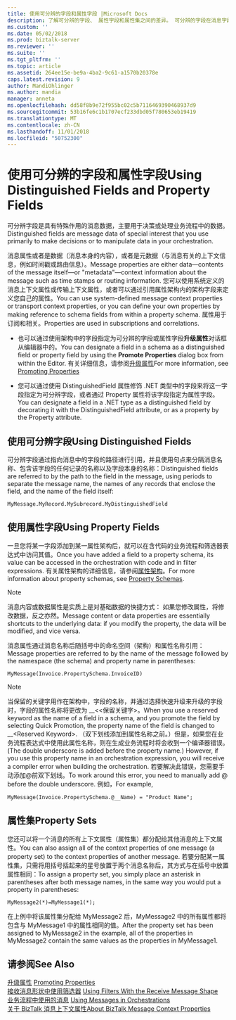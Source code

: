```yaml
---
title: 使用可分辨的字段和属性字段 |Microsoft Docs
description: 了解可分辨的字段、 属性字段和属性集之间的差异。 可分辨的字段在消息字段中使用的路径、 属性字段会使用消息名称和架构命名空间和属性集将一条消息 （属性集） 的上下文属性分配给 BizTalk Server 中的另一条消息的上下文属性
ms.custom: ''
ms.date: 05/02/2018
ms.prod: biztalk-server
ms.reviewer: ''
ms.suite: ''
ms.tgt_pltfrm: ''
ms.topic: article
ms.assetid: 264ee15e-be9a-4ba2-9c61-a1570b20378e
caps.latest.revision: 9
author: MandiOhlinger
ms.author: mandia
manager: anneta
ms.openlocfilehash: dd58f8b9e72f955bc02c5b7116469390468937d9
ms.sourcegitcommit: 53b16fe6c1b1707ecf233dbd05f780653eb19419
ms.translationtype: MT
ms.contentlocale: zh-CN
ms.lasthandoff: 11/01/2018
ms.locfileid: "50752300"
---
```

# <a name="using-distinguished-fields-and-property-fields"></a><span data-ttu-id="f7a93-104">使用可分辨的字段和属性字段</span><span class="sxs-lookup"><span data-stu-id="f7a93-104">Using Distinguished Fields and Property Fields</span></span>
<span data-ttu-id="f7a93-105">可分辨字段是具有特殊作用的消息数据，主要用于决策或处理业务流程中的数据。</span><span class="sxs-lookup"><span data-stu-id="f7a93-105">Distinguished fields are message data of special interest that you use primarily to make decisions or to manipulate data in your orchestration.</span></span>  
  
 <span data-ttu-id="f7a93-106">消息属性或者是数据（消息本身的内容），或者是元数据（与消息有关的上下文信息，例如时间戳或路由信息）。</span><span class="sxs-lookup"><span data-stu-id="f7a93-106">Message properties are either data—contents of the message itself—or "metadata"—context information about the message such as time stamps or routing information.</span></span> <span data-ttu-id="f7a93-107">您可以使用系统定义的消息上下文属性或传输上下文属性，或者可以通过引用属性架构内的架构字段来定义您自己的属性。</span><span class="sxs-lookup"><span data-stu-id="f7a93-107">You can use system-defined message context properties or transport context properties, or you can define your own properties by making reference to schema fields from within a property schema.</span></span> <span data-ttu-id="f7a93-108">属性用于订阅和相关。</span><span class="sxs-lookup"><span data-stu-id="f7a93-108">Properties are used in subscriptions and correlations.</span></span>  
  
-   <span data-ttu-id="f7a93-109">也可以通过使用架构中的字段指定为可分辨的字段或属性字段**升级属性**对话框从编辑器中的。</span><span class="sxs-lookup"><span data-stu-id="f7a93-109">You can designate a field in a schema as a distinguished field or property field by using the **Promote Properties** dialog box from within the Editor.</span></span> <span data-ttu-id="f7a93-110">有关详细信息，请参阅[升级属性](../core/promoting-properties.md)</span><span class="sxs-lookup"><span data-stu-id="f7a93-110">For more information, see [Promoting Properties](../core/promoting-properties.md)</span></span>  
  
-   <span data-ttu-id="f7a93-111">您可以通过使用 DistinguishedField 属性修饰 .NET 类型中的字段来将这一字段指定为可分辨字段，或者通过 Property 属性将该字段指定为属性字段。</span><span class="sxs-lookup"><span data-stu-id="f7a93-111">You can designate a field in a .NET type as a distinguished field by decorating it with the DistinguishedField attribute, or as a property by the Property attribute.</span></span>  
  
## <a name="using-distinguished-fields"></a><span data-ttu-id="f7a93-112">使用可分辨字段</span><span class="sxs-lookup"><span data-stu-id="f7a93-112">Using Distinguished Fields</span></span>  
 <span data-ttu-id="f7a93-113">可分辨字段通过指向消息中的字段的路径进行引用，并且使用句点来分隔消息名称、包含该字段的任何记录的名称以及字段本身的名称：</span><span class="sxs-lookup"><span data-stu-id="f7a93-113">Distinguished fields are referred to by the path to the field in the message, using periods to separate the message name, the names of any records that enclose the field, and the name of the field itself:</span></span>  
  
```  
MyMessage.MyRecord.MySubrecord.MyDistinguishedField  
```  
  
## <a name="using-property-fields"></a><span data-ttu-id="f7a93-114">使用属性字段</span><span class="sxs-lookup"><span data-stu-id="f7a93-114">Using Property Fields</span></span>  
 <span data-ttu-id="f7a93-115">一旦您将某一字段添加到某一属性架构后，就可以在含代码的业务流程和筛选器表达式中访问其值。</span><span class="sxs-lookup"><span data-stu-id="f7a93-115">Once you have added a field to a property schema, its value can be accessed in the orchestration with code and in filter expressions.</span></span> <span data-ttu-id="f7a93-116">有关属性架构的详细信息，请参阅[属性架构](../core/property-schemas.md)。</span><span class="sxs-lookup"><span data-stu-id="f7a93-116">For more information about property schemas, see [Property Schemas](../core/property-schemas.md).</span></span>  
  
> [!NOTE]
>  <span data-ttu-id="f7a93-117">消息内容或数据属性是实质上是对基础数据的快捷方式： 如果您修改属性，将修改数据，反之亦然。</span><span class="sxs-lookup"><span data-stu-id="f7a93-117">Message content or data properties are essentially shortcuts to the underlying data: if you modify the property, the data will be modified, and vice versa.</span></span>  
  
 <span data-ttu-id="f7a93-118">消息属性通过消息名称后随括号中的命名空间（架构）和属性名称引用：</span><span class="sxs-lookup"><span data-stu-id="f7a93-118">Message properties are referred to by the name of the message followed by the namespace (the schema) and property name in parentheses:</span></span>  
  
```  
MyMessage(Invoice.PropertySchema.InvoiceID)  
```  
  
> [!NOTE]
>  <span data-ttu-id="f7a93-119">当保留的关键字用作在架构中，字段的名称，并通过选择快速升级来升级的字段时，字段的属性名称将更改为 __<\<保留关键字\>。</span><span class="sxs-lookup"><span data-stu-id="f7a93-119">When you use a reserved keyword as the name of a field in a schema, and you promote the field by selecting Quick Promotion, the property name of the field is changed to __\<Reserved Keyword\>.</span></span> <span data-ttu-id="f7a93-120">（双下划线添加到属性名称之前。）但是，如果您在业务流程表达式中使用此属性名称，则在生成业务流程时将会收到一个编译器错误。</span><span class="sxs-lookup"><span data-stu-id="f7a93-120">(The double underscore is added before the property name.) However, if you use this property name in an orchestration expression, you will receive a compiler error when building the orchestration.</span></span>  <span data-ttu-id="f7a93-121">若要解决此错误，您需要手动添加\@前双下划线。</span><span class="sxs-lookup"><span data-stu-id="f7a93-121">To work around this error, you need to manually add \@ before the double underscore.</span></span> <span data-ttu-id="f7a93-122">例如，</span><span class="sxs-lookup"><span data-stu-id="f7a93-122">For example,</span></span>  
>   
>  `MyMessage(Invoice.PropertySchema.@__Name) = "Product Name";`  
  
## <a name="property-sets"></a><span data-ttu-id="f7a93-123">属性集</span><span class="sxs-lookup"><span data-stu-id="f7a93-123">Property Sets</span></span>  
 <span data-ttu-id="f7a93-124">您还可以将一个消息的所有上下文属性（属性集）都分配给其他消息的上下文属性。</span><span class="sxs-lookup"><span data-stu-id="f7a93-124">You can also assign all of the context properties of one message (a property set) to the context properties of another message.</span></span> <span data-ttu-id="f7a93-125">若要分配某一属性集，只需将用括号括起来的星号放置于两个消息名称后，其方式与在括号中放置属性相同：</span><span class="sxs-lookup"><span data-stu-id="f7a93-125">To assign a property set, you simply place an asterisk in parentheses after both message names, in the same way you would put a property in parentheses:</span></span>  
  
```  
MyMessage2(*)=MyMessage1(*);  
```  
  
 <span data-ttu-id="f7a93-126">在上例中将该属性集分配给 MyMessage2 后，MyMessage2 中的所有属性都将包含与 MyMessage1 中的属性相同的值。</span><span class="sxs-lookup"><span data-stu-id="f7a93-126">After the property set has been assigned to MyMessage2 in the example, all of the properties in MyMessage2 contain the same values as the properties in MyMessage1.</span></span>  
  
## <a name="see-also"></a><span data-ttu-id="f7a93-127">请参阅</span><span class="sxs-lookup"><span data-stu-id="f7a93-127">See Also</span></span>  
 <span data-ttu-id="f7a93-128">[升级属性](../core/promoting-properties.md) </span><span class="sxs-lookup"><span data-stu-id="f7a93-128">[Promoting Properties](../core/promoting-properties.md) </span></span>  
 <span data-ttu-id="f7a93-129">[接收消息形状中使用筛选器](../core/using-filters-with-the-receive-message-shape.md) </span><span class="sxs-lookup"><span data-stu-id="f7a93-129">[Using Filters With the Receive Message Shape](../core/using-filters-with-the-receive-message-shape.md) </span></span>  
 <span data-ttu-id="f7a93-130">[业务流程中使用的消息](../core/using-messages-in-orchestrations.md) </span><span class="sxs-lookup"><span data-stu-id="f7a93-130">[Using Messages in Orchestrations](../core/using-messages-in-orchestrations.md) </span></span>  
 [<span data-ttu-id="f7a93-131">关于 BizTalk 消息上下文属性</span><span class="sxs-lookup"><span data-stu-id="f7a93-131">About BizTalk Message Context Properties</span></span>](../core/about-biztalk-message-context-properties.md)
